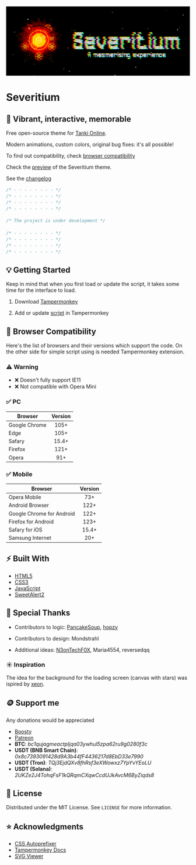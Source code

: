 ![](./images/logo.png)

# Severitium

## :black_heart: Vibrant, interactive, memorable

Free open-source theme for [Tanki Online](https://tankionline.com/).

Modern animations, custom colors, original bug fixes: it's all possible!

To find out compatibility, check [browser compatibility](#-browser-compatibility)

Check the [preview](https://youtu.be/pFkgSHNhcug) of the Severitium theme.

See the [changelog](CHANGELOG.md)

```javascript
/* - - - - - - - - */
/* - - - - - - - - */
/* - - - - - - - - */
/* - - - - - - - - */

/* The project is under development */

/* - - - - - - - - */
/* - - - - - - - - */
/* - - - - - - - - */
/* - - - - - - - - */
```

## :bulb: Getting Started

Keep in mind that when you first load or update the script, it takes some time for the interface to load.

1. Download [Tampermonkey](https://www.tampermonkey.net/)

2. Add or update [script](https://github.com/OrakomoRi/Severitium/blob/9fec6705f66b8f2045d531c1b45e73b696daf927/release/severitium.user.js?raw=true) in Tampermonkey

## :rocket: Browser Compatibility

Here's the list of browsers and their versions which support the code. On the other side for simple script using is needed Tampermonkey extension.

### :warning: Warning

- :x: Doesn't fully support IE11
- :x: Not compatible with Opera Mini

### :white_check_mark: PC

Browser|Version
-|:-:
Google Chrome|105+
Edge|105+
Safary|15.4+
Firefox|121+
Opera|91+

### :white_check_mark: Mobile

Browser|Version
-|:-:
Opera Mobile|73+
Android Browser|122+
Google Chrome for Android|122+
Firefox for Android|123+
Safary for iOS|15.4+
Samsung Internet|20+

## :zap: Built With

- [HTML5](https://developer.mozilla.org/en-US/docs/Web/HTML)
- [CSS3](https://developer.mozilla.org/en-US/docs/Web/CSS)
- [JavaScript](https://www.javascript.com/)
- [SweetAlert2](https://sweetalert2.github.io/)

## :wave: Special Thanks

- Contributors to logic: [PancakeSoup](https://github.com/Senijs), [hopzy](https://github.com/hopzy1)

- Contributors to design: Mondstrahl

- Additional ideas: [N3onTechF0X](https://github.com/N3onTechF0X), Maria4554, reversedqq

### :sunny: Inspiration

The idea for the background for the loading screen (canvas with stars) was ispired by [xeon](https://github.com/xeon-git).

## :coin: Support me

Any donations would be appreciated

- [Boosty](https://boosty.to/orakomori/donate)
- [Patreon](https://www.patreon.com/orakomori)
-  **BTC**: *bc1qujagmeactpljqa03ywhul5zpa62ru9g0280f3c*
- **USDT (BNB Smart Chain)**: *0x8c7393091428d9A3b44fF4436217d8EbD33e7990*
- **USDT (Tron)**: *TQj3EjdQXv8fhRsf3eXWowxz7YpYvYEoLU*
- **USDT (Solana)**: *2UKZe2J4TohqFsF1kQRqmCXqwCcdUJkAvcM6ByZiqds8*

## :page_facing_up: License

Distributed under the MIT License. See `LICENSE` for more information.

## :star: Acknowledgments

- [CSS Autoprefixer](https://autoprefixer.github.io/)
- [Tampermonkey Docs](https://www.tampermonkey.net/documentation.php?locale=en)
- [SVG Viewer](https://www.svgviewer.dev/)